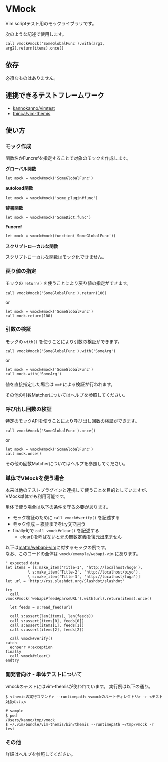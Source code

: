 # VMock

Vim scriptテスト用のモックライブラリです。

次のような記述で使用します。

```vim
call vmock#mock('SomeGlobalFunc').with(arg1, arg2).return(items).once()
```

## 依存

必須なものはありません。

## 連携できるテストフレームワーク

* [kannokanno/vimtest](https://github.com/kannokanno/vimtest)
* [thinca/vim-themis](https://github.com/thinca/vim-themis)

## 使い方

### モック作成

関数名かFuncrefを指定することで対象のモックを作成します。  

__グローバル関数__

```vim
let mock = vmock#mock('SomeGlobalFunc')
```

__autoload関数__

```vim
let mock = vmock#mock('some_plugin#func')
```

__辞書関数__

```vim
let mock = vmock#mock('SomeDict.func')
```

__Funcref__

```vim
let mock = vmock#mock(function('SomeGlobalFunc'))
```

__スクリプトローカルな関数__

スクリプトローカルな関数はモック化できません。

### 戻り値の指定

モックの `return()` を使うことにより戻り値の指定ができます。

```vim
call vmock#mock('SomeGlobalFunc').return(100)
```

or

```vim
let mock = vmock#mock('SomeGlobalFunc')
call mock.return(100)
```

### 引数の検証

モックの `with()` を使うことにより引数の検証ができます。

```vim
call vmock#mock('SomeGlobalFunc').with('SomeArg')
```

or

```vim
let mock = vmock#mock('SomeGlobalFunc')
call mock.with('SomeArg')
```

値を直接指定した場合は `==#` による検証が行われます。

その他の引数Matcherについてはヘルプを参照してください。

### 呼び出し回数の検証

特定のモックAPIを使うことにより呼び出し回数の検証ができます。

```vim
call vmock#mock('SomeGlobalFunc').once()
```

or

```vim
let mock = vmock#mock('SomeGlobalFunc')
call mock.once()
```

その他の回数Matcherについてはヘルプを参照してください。

### 単体でVMockを使う場合

本来は他のテストプラグインと連携して使うことを目的としていますが、VMock単体でも利用可能です。

単体で使う場合は以下の条件を守る必要があります。

* モック検証のために `call vmock#verify()` を記述する
* モック作成 ~ 検証までをtry文で囲う
* finally句で `call vmock#clear()` を記述する
    * clear()を呼ばないと元の関数定義を復元出来ません

以下は[mattn/webapi-vim](https://github.com/mattn/webapi-vim)に対するモックの例です。  
なお、このコードの全体は `vmock/example/webapi-vim` にあります。

```vim
" expected data
let items = [s:make_item('Title-1', 'http://localhost/hoge'),
          \ s:make_item('Title-2', 'http://localhost/piyo'),
          \ s:make_item('Title-3', 'http://localhost/fuga')]
let url = 'http://rss.slashdot.org/Slashdot/slashdot'

try
  call vmock#mock('webapi#feed#parseURL').with(url).return(items).once()

  let feeds = s:read_feed(url)

  call s:assert(len(items), len(feeds))
  call s:assert(items[0], feeds[0])
  call s:assert(items[1], feeds[1])
  call s:assert(items[2], feeds[2])

  call vmock#verify()
catch
  echoerr v:exception
finally
  call vmock#clear()
endtry
```

### 開発者向け - 単体テストについて

vmockのテストにはvim-themisが使われています。
実行例は以下の通り。

```
$ <themisの実行コマンド> --runtimepath <vmockのルートディレクトリ> -r <テスト対象のパス>

# sample
$ pwd
/Users/kanno/tmp/vmock
$ ~/.vim/bundle/vim-themis/bin/themis --runtimepath ~/tmp/vmock -r test
```

### その他

詳細はヘルプを参照してください。

